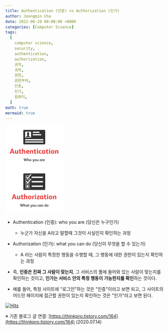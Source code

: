 ```yaml
---
title: Authentication (인증) vs Authorization (인가)
author: Jeongmin Cha
date: 2022-06-29 00:00:00 +0000
categories: [Computer Science]
tags:
  [
    computer science,
    security,
    authentication,
    authorization,
    공학,
    과학,
    권한,
    권한부여,
    인증,
    인가,
    컴퓨터,
  ]
math: true
mermaid: true
---
```


![Auth](/resources/posts/00003-1.png)

- Authentication (인증): who you are (당신은 누구인가)
  - 누군가 자신을 A라고 말할때 그것이 사실인지 확인하는 과정
- Authorization (인가): what you can do (당신이 무엇을 할 수 있는가)

  - A 라는 사람이 특정한 행동을 수행할 때, 그 행동에 대한 권한이 있는지 확인하는 과정

- 즉, **인증은 진짜 그 사람이 맞는지**, 그 서비스의 풀에 들어와 있는 사람이 맞는지를 확인하는 것이고, **인가는 서비스 안의 특정 행동이 가능한지를 확인**하는 것이다.
- 예를 들어, 특정 사이트에 "로그인"하는 것은 "인증"이라고 보면 되고, 그 사이트의 어드민 페이지에 접근할 권한이 있는지 확인하는 것은 "인가"라고 보면 된다.

[![Hits](https://hits.seeyoufarm.com/api/count/incr/badge.svg?url=https%3A%2F%2Fjeongmincha.github.io%2Fposts%2F00003%2F&count_bg=%2379C83D&title_bg=%23555555&icon=&icon_color=%23E7E7E7&title=hits&edge_flat=false)](https://hits.seeyoufarm.com)

※ 기존 블로그 글 연결: [https://thinkpro.tistory.com/164](https://thinkpro.tistory.com/164) (2020.07.14)
